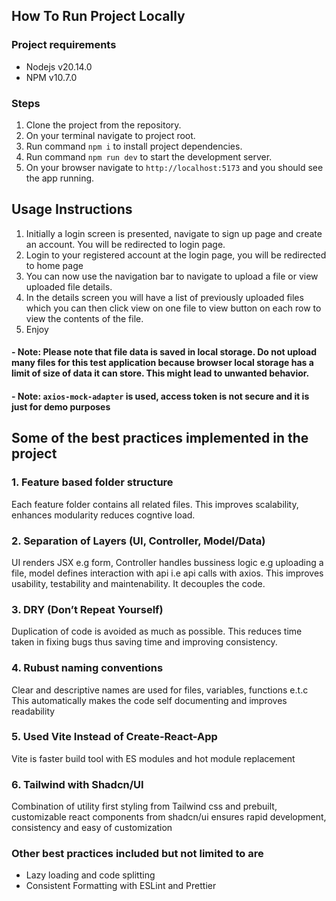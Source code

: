 ## How To Run Project Locally
### Project requirements
- Nodejs v20.14.0
- NPM v10.7.0
### Steps
1. Clone the project from the repository.
2. On your terminal navigate to project root.
3. Run command  ```npm i``` to install project dependencies.
4. Run command  ```npm run dev``` to start the development server.
5. On your browser navigate to ```http://localhost:5173``` and you should see the app running.

## Usage Instructions
1. Initially a login screen is presented, navigate to sign up page and create an account. You will be redirected to login page.
2. Login to your registered account at the login page, you will be redirected to home page
3. You can now use the navigation bar to navigate to upload a file  or view uploaded file details.
4. In the details screen you will have a list of previously uploaded files which you can then click view on one file to view button on each row to view the contents of the file.
5. Enjoy

#### - Note: Please note that file data is saved in local storage. Do not upload many files for this test application because browser local storage has a limit of size of data it can store. This might lead to unwanted behavior.

#### - Note: ```axios-mock-adapter``` is used, access token is not secure and it is just for demo purposes

## Some of the best practices implemented in the project
### 1. Feature based folder structure
Each feature folder contains all related files. This improves scalability, enhances modularity reduces cogntive load.

### 2. Separation of Layers (UI, Controller, Model/Data)

UI renders JSX e.g form, Controller handles bussiness logic e.g uploading a file, model defines interaction with api i.e api calls with axios. This improves usability, testability and maintenability. It decouples the code.

### 3. DRY (Don’t Repeat Yourself)

Duplication of code is avoided as much as possible. This reduces time taken in fixing bugs thus saving time and improving consistency.

### 4. Rubust naming conventions

Clear and descriptive names are used for files, variables, functions e.t.c
This automatically makes the code self documenting and improves readability

### 5. Used Vite Instead of Create-React-App

Vite is faster build tool with ES modules and hot module replacement

### 6. Tailwind with Shadcn/UI

Combination of utility first styling from Tailwind css and prebuilt, customizable react components from shadcn/ui ensures rapid development, consistency and easy of customization

### Other best practices included but not limited to are
- Lazy loading and code splitting
- Consistent Formatting with ESLint and Prettier






